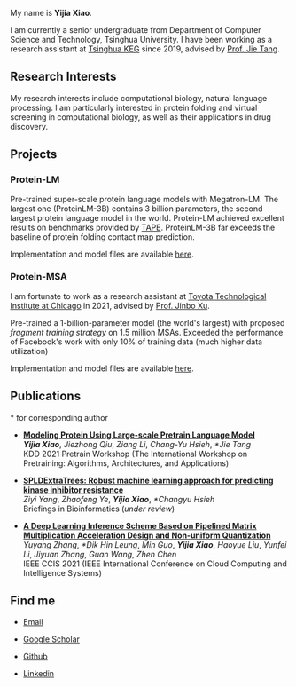 My name is **Yijia Xiao**.

I am currently a senior undergraduate from Department of Computer Science and Technology, Tsinghua University. I have been working as a research assistant at [Tsinghua KEG](http://keg.cs.tsinghua.edu.cn/) since 2019, advised by [Prof. Jie Tang](https://keg.cs.tsinghua.edu.cn/jietang/).


## Research Interests
My research interests include computational biology, natural language processing. I am particularly interested in protein folding and virtual screening in computational biology, as well as their applications in drug discovery.


## Projects

### Protein-LM
Pre-trained super-scale protein language models with Megatron-LM. The largest one (ProteinLM-3B) contains 3 billion parameters, the second largest protein language model in the world. Protein-LM achieved excellent results on benchmarks provided by [TAPE](https://arxiv.org/abs/1906.08230). ProteinLM-3B far exceeds the baseline of protein folding contact map prediction.

Implementation and model files are available [here](https://github.com/THUDM/ProteinLM).

### Protein-MSA
I am fortunate to work as a research assistant at [Toyota Technological Institute at Chicago](https://www.ttic.edu/) in 2021, advised by [Prof. Jinbo Xu](https://home.ttic.edu/~jinbo/).

Pre-trained a 1-billion-parameter model (the world's largest) with proposed *fragment training strategy* on 1.5 million MSAs. Exceeded the performance of Facebook's work with only 10% of training data (much higher data utilization)
<!-- Unsupervised Contact Prediction with Protein SA. -->

Implementation and model files are available [here](https://github.com/Yijia-Xiao/Protein-MSA).

## Publications

\* for corresponding author

- **[Modeling Protein Using Large-scale Pretrain Language Model](https://Yijia-Xiao.github.io/files/Modeling_Protein_Using_Large-scale_Pretrain_Language_Model.pdf)** <br/> ***Yijia Xiao***, *Jiezhong Qiu*, *Ziang Li*, *Chang-Yu Hsieh*, *\*Jie Tang* <br/> KDD 2021 Pretrain Workshop (The International Workshop on Pretraining: Algorithms, Architectures, and Applications)

- **[SPLDExtraTrees: Robust machine learning approach for predicting kinase inhibitor resistance](https://arxiv.org/abs/2111.08008)** <br/> *Ziyi Yang*, *Zhaofeng Ye*, ***Yijia Xiao***, *\*Changyu Hsieh* <br/> Briefings in Bioinformatics (*under review*)

- **[A Deep Learning Inference Scheme Based on Pipelined Matrix Multiplication Acceleration Design and Non-uniform Quantization](https://Yijia-Xiao.github.io/files/A_Deep_Learning_Inference_Scheme.pdf)** <br/> *Yuyang Zhang*, *\*Dik Hin Leung*, *Min Guo*, ***Yijia Xiao***, *Haoyue Liu*, *Yunfei Li*, *Jiyuan Zhang*, *Guan Wang*, *Zhen Chen* <br/> IEEE CCIS 2021 (IEEE International Conference on Cloud Computing and Intelligence Systems)

## Find me

- [Email](mailto:mr.yijia.xiao@gmail.com)

- [Google Scholar](https://scholar.google.com/citations?user=I8Y114YAAAAJ&hl=en)

- [Github](https://github.com/Yijia-Xiao)

- [Linkedin](https://www.linkedin.com/in/yijia-xiao/)


<script type="text/javascript" id="clustrmaps" src="//clustrmaps.com/map_v2.js?d=kI-i930V6akQPyUWlqEbKYEq76tgAxp4CdYHMgd9f4s&cl=ffffff&w=a"></script>

